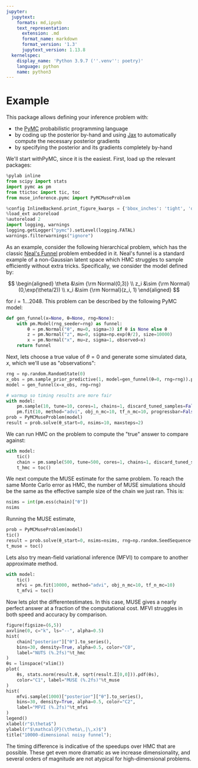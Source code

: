 ```yaml
---
jupyter:
  jupytext:
    formats: md,ipynb
    text_representation:
      extension: .md
      format_name: markdown
      format_version: '1.3'
      jupytext_version: 1.13.8
  kernelspec:
    display_name: 'Python 3.9.7 (''.venv'': poetry)'
    language: python
    name: python3
---
```


# Example


This package allows defining your inference problem with:

* the [PyMC](https://docs.pymc.io/) probabilistic programming language
* by coding up the posterior by-hand and using [Jax](https://jax.readthedocs.io/) to automatically compute the necessary posterior gradients
* by specifying the posterior and its gradients completely by-hand

We'll start withPyMC, since it is the easiest. First, load up the relevant packages:

```python
%pylab inline
from scipy import stats
import pymc as pm
from ttictoc import tic, toc
from muse_inference.pymc import PyMCMuseProblem
```

```python nbsphinx="hidden" tags=[]
%config InlineBackend.print_figure_kwargs = {'bbox_inches': 'tight', 'dpi': 110}
%load_ext autoreload
%autoreload 2
import logging, warnings
logging.getLogger("pymc").setLevel(logging.FATAL)
warnings.filterwarnings("ignore")

```

As an example, consider the following hierarchical problem, which has the classic [Neal's Funnel](https://mc-stan.org/docs/2_18/stan-users-guide/reparameterization-section.html) problem embedded in it. Neal's funnel is a standard example of a non-Gaussian latent space which HMC struggles to sample efficiently without extra tricks. Specifically, we consider the model defined by:

$$
\begin{aligned}
\theta &\sim {\rm Normal(0,3)} \\ 
z_i &\sim {\rm Normal}(0,\exp(\theta/2)) \\ 
x_i &\sim {\rm Normal}(z_i, 1)
\end{aligned}
$$

for $i=1...2048$. This problem can be described by the following PyMC model:

```python
def gen_funnel(x=None, θ=None, rng=None):
    with pm.Model(rng_seeder=rng) as funnel:
        θ = pm.Normal("θ", mu=0, sigma=3) if θ is None else θ
        z = pm.Normal("z", mu=0, sigma=np.exp(θ/2), size=10000)
        x = pm.Normal("x", mu=z, sigma=1, observed=x)
    return funnel
```

Next, lets choose a true value of $\theta=0$ and generate some simulated data, $x$, which we'll use as "observations":

```python
rng = np.random.RandomState(0)
x_obs = pm.sample_prior_predictive(1, model=gen_funnel(θ=0, rng=rng)).prior.x[0,0]
model = gen_funnel(x=x_obs, rng=rng)
```

```python nbsphinx="hidden" tags=[]
# warmup so timing results are more fair
with model:
    pm.sample(10, tune=10, cores=1, chains=1, discard_tuned_samples=False, random_seed=0, progressbar=False)
    pm.fit(10, method="advi", obj_n_mc=10, tf_n_mc=10, progressbar=False)
prob = PyMCMuseProblem(model)
result = prob.solve(θ_start=0, nsims=10, maxsteps=2)
```

We can run HMC on the problem to compute the "true" answer to compare against:

```python
with model:
    tic()
    chain = pm.sample(500, tune=500, cores=1, chains=1, discard_tuned_samples=False, random_seed=0)
    t_hmc = toc()
```

We next compute the MUSE estimate for the same problem. To reach the same Monte Carlo error as HMC, the number of MUSE simulations should be the same as the effective sample size of the chain we just ran. This is:

```python
nsims = int(pm.ess(chain)["θ"])
nsims
```

Running the MUSE estimate, 

```python
prob = PyMCMuseProblem(model)
tic()
result = prob.solve(θ_start=0, nsims=nsims, rng=np.random.SeedSequence(1), progress=True, save_MAP_history=True)
t_muse = toc()
```

Lets also try mean-field variational inference (MFVI) to compare to another approximate method.

```python
with model:
    tic()
    mfvi = pm.fit(10000, method="advi", obj_n_mc=10, tf_n_mc=10)
    t_mfvi = toc()
```

Now lets plot the differentestimates. In this case, MUSE gives a nearly perfect answer at a fraction of the computational cost. MFVI struggles in both speed and accuracy by comparison.

```python
figure(figsize=(6,5))
axvline(0, c="k", ls="--", alpha=0.5)
hist(
    chain["posterior"]["θ"].to_series(), 
    bins=30, density=True, alpha=0.5, color="C0",
    label="NUTS (%.2fs)"%t_hmc
)
θs = linspace(*xlim())
plot(
    θs, stats.norm(result.θ, sqrt(result.Σ[0,0])).pdf(θs), 
    color="C1", label="MUSE (%.2fs)"%t_muse
)
hist(
    mfvi.sample(1000)["posterior"]["θ"].to_series(), 
    bins=30, density=True, alpha=0.5, color="C2",
    label="MFVI (%.2fs)"%t_mfvi
)
legend()
xlabel(r"$\theta$")
ylabel(r"$\mathcal{P}(\theta\,|\,x)$")
title("10000-dimensional noisy funnel");
```

The timing difference is indicative of the speedups over HMC that are possible. These get even more dramatic as we increase dimensionality, and several orders of magnitude are not atypical for high-dimensional problems.

